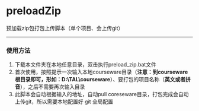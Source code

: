 # preloadZip

预加载zip包打包上传脚本（单个项目、会上传git）

---

### 使用方法
1. 下载本文件夹在本地任意目录，双击执行preload_zip.bat文件  
2. 首次使用，按照提示一次输入本地courseware目录（**注意：到courseware根目录即可，形如：D:\TAL\courseware**）、要打包的项目名称（**英文或者拼音**），之后不需要再次输入目录  
3. 此脚本会自动根据输入的地址，自动pull coreseware目录，打包完成会自动上传git，所以需要本地配置好 git 全局配置